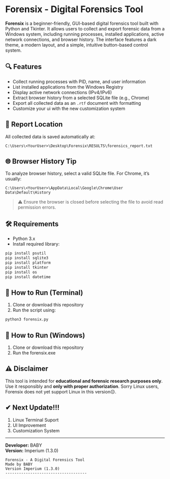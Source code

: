 # Forensix - Digital Forensics Tool

**Forensix** is a beginner-friendly, GUI-based digital forensics tool built with Python and Tkinter. It allows users to collect and export forensic data from a Windows system, including running processes, installed applications, active network connections, and browser history. The interface features a dark theme, a modern layout, and a simple, intuitive button-based control system.

## 🔍 Features

- Collect running processes with PID, name, and user information  
- List installed applications from the Windows Registry  
- Display active network connections (IPv4/IPv6)  
- Extract browser history from a selected SQLite file (e.g., Chrome)  
- Export all collected data as an `.rtf` document with formatting
- Customize your ui with the new customization system

## 📂 Report Location

All collected data is saved automatically at:

```
C:\Users\<YourUser>\Desktop\Forensix\RESULTS\forensics_report.txt
```

## 🌐 Browser History Tip

To analyze browser history, select a valid SQLite file. For Chrome, it’s usually:

```
C:\Users\<YourUser>\AppData\Local\Google\Chrome\User Data\Default\History
```

> ⚠ Ensure the browser is closed before selecting the file to avoid read permission errors.

## 🛠 Requirements

- Python 3.x  
- Install required library:

```bash
pip install psutil
pip install sqlite3
pip install platform
pip install tkinter
pip install os
pip install datetime
```

## 🚀 How to Run (Terminal)

1. Clone or download this repository  
2. Run the script using:

```bash
python3 forensix.py
```

## 🚀 How to Run (Windows)

1. Clone or download this repository  
2. Run the forensix.exe


## ⚠ Disclaimer

This tool is intended for **educational and forensic research purposes only**.  
Use it responsibly and **only with proper authorization**.
Sorry Linux users, Forensix does not yet support Linux in this version😔.

## ✔ Next Update!!!
1. Linux Terminal Suport
2. UI Improvement
3. Customization System
---

**Developer:** BABY  
**Version:** Imperium (1.3.0)  

```
Forensix - A Digital Forensics Tool
Made by BABY
Version Imperium (1.3.0)
------------------------------------
```